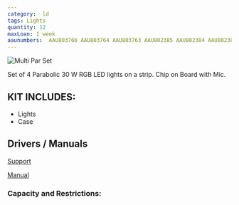 ```yaml
---
category:  ld
tags: Lights
quantity: 12
maxLoan: 1 week
aaunumbers:  AAU803766 AAU803764 AAU803763 AAU802385 AAU802384 AAU802383 AAU802382 AAUX25043 AAUX25044 AAUX25045 AAU803767 AAU803765
---
```

![Multi Par Set](https://cdn-shop.adamhall.com/THUMBNAIL1/media/MARKEN/CAMEO/CLMPARCOB1/CLMPARCOB1_1.jpg)

Set of 4 Parabolic 30 W RGB LED lights on a strip. Chip on Board with Mic.
## KIT INCLUDES:
-  Lights 
-  Case

## Drivers / Manuals
[Support](https://www.adamhall.com/shop/tn-en/archiv/2209/multi-par-cob-1)

[Manual](https://symetry.de/downloads/CLMPARCOB1_Cameo_Bedienungsanleitung_EN_DE_FR_ES_PL_IT.pdf)



### Capacity and Restrictions:
